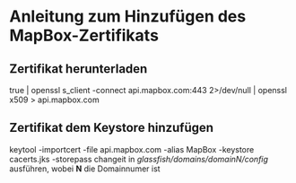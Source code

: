 # Anleitung zum Hinzufügen des MapBox-Zertifikats

## Zertifikat herunterladen
true | openssl s_client -connect api.mapbox.com:443 2>/dev/null | openssl x509 > api.mapbox.com

## Zertifikat dem Keystore hinzufügen
keytool -importcert -file api.mapbox.com -alias MapBox -keystore cacerts.jks -storepass changeit
in *glassfish/domains/domainN/config* ausführen, wobei **N** die Domainnumer ist

